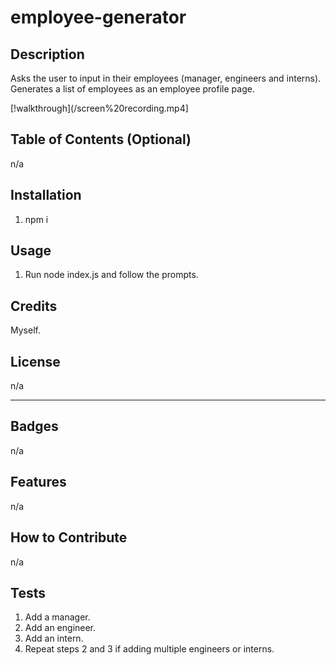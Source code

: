 # employee-generator

## Description

Asks the user to input in their employees (manager, engineers and interns). Generates a list of employees as an employee profile page.

[!walkthrough](/screen%20recording.mp4]

## Table of Contents (Optional)

n/a

## Installation

1. npm i


## Usage

1. Run node index.js and follow the prompts.


## Credits

Myself.

## License

n/a

---


## Badges

n/a

## Features

n/a

## How to Contribute

n/a

## Tests

1. Add a manager.
2. Add an engineer.
3. Add an intern.
4. Repeat steps 2 and 3 if adding multiple engineers or interns.